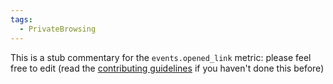 ```yaml
---
tags:
  - PrivateBrowsing
---
```


This is a stub commentary for the `events.opened_link` metric: please feel free to edit (read the
[contributing guidelines](https://github.com/mozilla/glean-annotations/blob/main/CONTRIBUTING.md)
if you haven't done this before)
